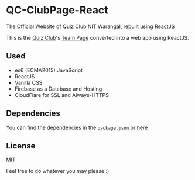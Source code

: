 # QC-ClubPage-React
The Official Website of Quiz Club NIT Warangal, rebuilt using [ReactJS](https://reactjs.org)

This is the [Quiz Club](https://qcnitw.in)'s [Team Page](https://qcnitw.in/TheClub) converted into a web app using ReactJS.

## Used
* es6 (ECMA2015) JavaScript
* ReactJS
* Vanilla CSS
* Firebase as a Database and Hosting
* CloudFlare for SSL and Always-HTTPS


## Dependencies
You can find the dependencies in the [`package.json`](https://github.com/sreetamdas/QC-ClubPage-React/blob/master/package.json) or [here](https://github.com/sreetamdas/QC-ClubPage-React/network/dependencies)

## License
[MIT](https://github.com/sreetamdas/QC-ClubPage-React/blob/master/LICENSE)

Feel free to do whatever you may please :)
